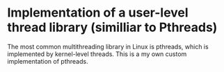 # Implementation of a user-level thread library (similliar to Pthreads)

The most common multithreading library in Linux is pthreads, which is implemented by kernel-level threads.
This is a my own custom implementation of pthreads.
